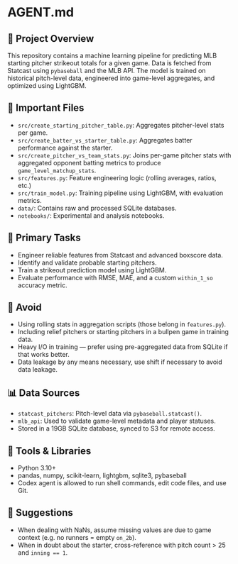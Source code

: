 # AGENT.md

## 📝 Project Overview
This repository contains a machine learning pipeline for predicting MLB starting pitcher strikeout totals for a given game. Data is fetched from Statcast using `pybaseball` and the MLB API. The model is trained on historical pitch-level data, engineered into game-level aggregates, and optimized using LightGBM.

## 📁 Important Files
- `src/create_starting_pitcher_table.py`: Aggregates pitcher-level stats per game.
- `src/create_batter_vs_starter_table.py`: Aggregates batter performance against the starter.
- `src/create_pitcher_vs_team_stats.py`: Joins per-game pitcher stats with
  aggregated opponent batting metrics to produce `game_level_matchup_stats`.
- `src/features.py`: Feature engineering logic (rolling averages, ratios, etc.)
- `src/train_model.py`: Training pipeline using LightGBM, with evaluation metrics.
- `data/`: Contains raw and processed SQLite databases.
- `notebooks/`: Experimental and analysis notebooks.

## 🎯 Primary Tasks
- Engineer reliable features from Statcast and advanced boxscore data.
- Identify and validate probable starting pitchers.
- Train a strikeout prediction model using LightGBM.
- Evaluate performance with RMSE, MAE, and a custom `within_1_so` accuracy metric.

## 🚫 Avoid
- Using rolling stats in aggregation scripts (those belong in `features.py`).
- Including relief pitchers or starting pitchers in a bullpen game in training data.
- Heavy I/O in training — prefer using pre-aggregated data from SQLite if that works better.
- Data leakage by any means necessary, use shift if necessary to avoid data leakage.

## 📊 Data Sources
- `statcast_pitchers`: Pitch-level data via `pybaseball.statcast()`.
- `mlb_api`: Used to validate game-level metadata and player statuses.
- Stored in a 19GB SQLite database, synced to S3 for remote access.

## 🔧 Tools & Libraries
- Python 3.10+
- pandas, numpy, scikit-learn, lightgbm, sqlite3, pybaseball
- Codex agent is allowed to run shell commands, edit code files, and use Git.

## 🧠 Suggestions
- When dealing with NaNs, assume missing values are due to game context (e.g. no runners = empty `on_2b`).
- When in doubt about the starter, cross-reference with pitch count > 25 and `inning == 1`.